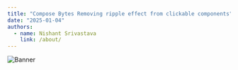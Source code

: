 ```yaml
---
title: "Compose Bytes Removing ripple effect from clickable components"
date: "2025-01-04"
authors:
  - name: Nishant Srivastava
    link: /about/
---
```


![Banner](header.jpg)

<!--Short abstract goes here-->

<!--more-->

